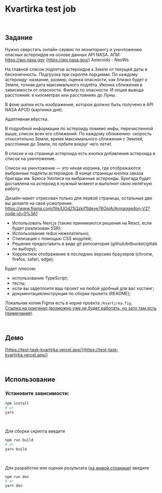 # Kvartirka test job

&nbsp;
## Задание

Нужно сверстать онлайн-сервис по мониторингу и уничтожению опасных астероидов на основе данных API NASA.
АПИ: https://api.nasa.gov (https://api.nasa.gov/) Asteroids - NeoWs

На главной список подлетов астероидов к Земле от текущей даты в бесконечность. Подгрузка при скролле порциями. По каждому астероиду: название, размер, оценка опасности, как близко будет к Земле, точная дата максимального подлёта. Иконка сближения в зависимости от опасности. Фильтр по опасности. И опция вывода расстояний: в километрах или расстояниях до Луны.

В фоне шапки есть изображение, которое должно быть получено в API NASA APOD (картинка дня).

Адаптивная вёрстка.

В подробной информации по астероиду помимо инфы, перечисленной выше, список всех его сближений. По каждому сближению: скорость относительно Земли, время максимального сближения с Землей, расстояние до Земли, по орбите вокруг чего летит.

В списке и на странице астероида есть кнопка добавления астероида в список на уничтожение.

Список на уничтожение — это некая корзина, где отображаются выбранные подлеты астероидов. В конце страницы кнопка заказа бригады им. Брюса Уиллиса на выбранные астероиды. Бригада будет доставлена на астероид в нужный момент и выполнит свою нелёгкую работу.

Дизайн-макет отрисован только для первой страницы, остальные две вы делаете на своё усмотрение.
https://www.figma.com/file/UOdZ5Qzkif1Ideye76OpjA/Armaggedon-V2?node-id=0%3A1

- Использовать Next.js (также принимаются решения на React, если будет реализован SSR);
- Использование redux нежелательно;
- Стилизация с помощью CSS модулей;
- Решение предоставить в виде git репозитория (github/bitbucket/gitlab по выбору);
- Корректное отображение в последних версиях браузеров (chrome, firefox, safari, edge);

Будет плюсом:

- использование TypeScript;
- тесты;
- если вы задеплоите ваш проект на любой удобный для вас хостинг;
- документация/инструкция по сборке проекта (README);

Локальная копия Figma есть в корне проекта `/kvartirka.fig`.  
[Ссылка на оригинал (возможно уже не будет работать, но зато там есть примечания)](https://www.figma.com/file/UOdZ5Qzkif1Ideye76OpjA/Armaggedon-V2?node-id=0%3A1).

&nbsp;

## Демо

[https://test-task-kvartirka.vercel.app/](https://test-task-kvartirka.vercel.app/)


&nbsp;

## Использование

### Установите зависимости:

```bash
npm install
# or
yarn
```

&nbsp;

Для сборки скрипта введите

```bash
npm run build
# or
yarn build
```

&nbsp;

Для разработки или оценки результата ([на живой странице](http://localhost:3000/)) введите

```bash
npm run dev
# or
yarn dev
```

